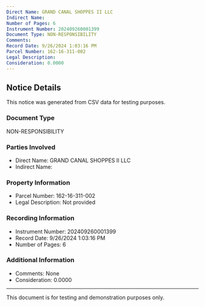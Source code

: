 ```yaml
---
Direct Name: GRAND CANAL SHOPPES II LLC
Indirect Name: 
Number of Pages: 6
Instrument Number: 202409260001399
Document Type: NON-RESPONSIBILITY
Comments: 
Record Date: 9/26/2024 1:03:16 PM
Parcel Number: 162-16-311-002
Legal Description: 
Consideration: 0.0000
---
```


## Notice Details

This notice was generated from CSV data for testing purposes.

### Document Type
NON-RESPONSIBILITY

### Parties Involved
- Direct Name: GRAND CANAL SHOPPES II LLC
- Indirect Name: 

### Property Information
- Parcel Number: 162-16-311-002
- Legal Description: Not provided

### Recording Information
- Instrument Number: 202409260001399
- Record Date: 9/26/2024 1:03:16 PM
- Number of Pages: 6

### Additional Information
- Comments: None
- Consideration: 0.0000

---

This document is for testing and demonstration purposes only.
